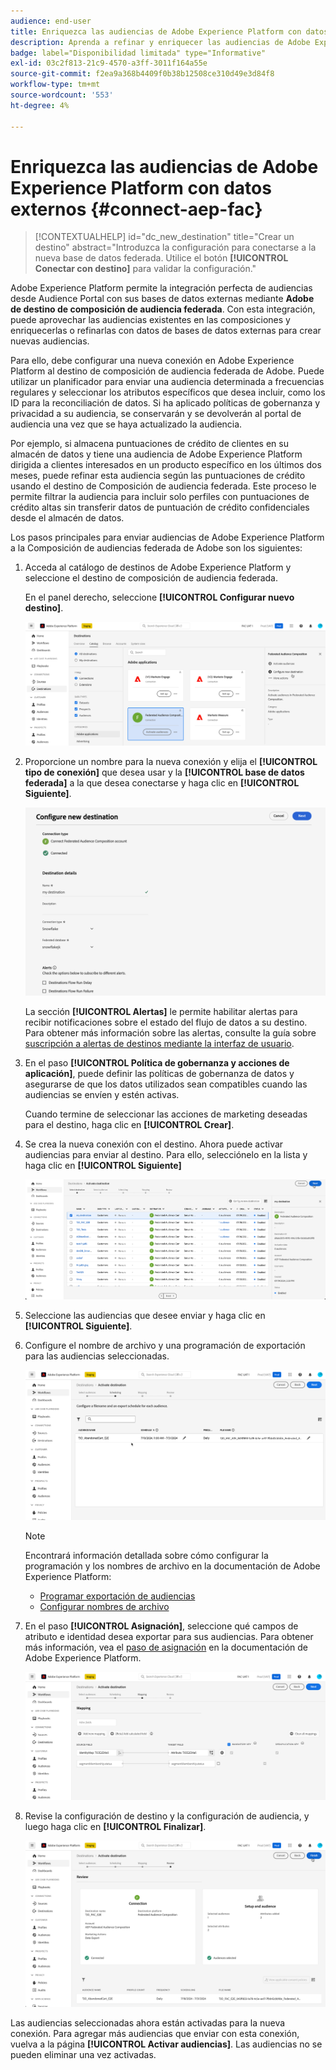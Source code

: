 ```yaml
---
audience: end-user
title: Enriquezca las audiencias de Adobe Experience Platform con datos externos
description: Aprenda a refinar y enriquecer las audiencias de Adobe Experience Platform con datos de sus bases de datos federadas mediante el destino de composición de audiencias federadas.
badge: label="Disponibilidad limitada" type="Informative"
exl-id: 03c2f813-21c9-4570-a3ff-3011f164a55e
source-git-commit: f2ea9a368b4409f0b38b12508ce310d49e3d84f8
workflow-type: tm+mt
source-wordcount: '553'
ht-degree: 4%

---
```


# Enriquezca las audiencias de Adobe Experience Platform con datos externos {#connect-aep-fac}

>[!CONTEXTUALHELP]
>id="dc_new_destination"
>title="Crear un destino"
>abstract="Introduzca la configuración para conectarse a la nueva base de datos federada. Utilice el botón **[!UICONTROL Conectar con destino]** para validar la configuración."

Adobe Experience Platform permite la integración perfecta de audiencias desde Audience Portal con sus bases de datos externas mediante **Adobe de destino de composición de audiencia federada**. Con esta integración, puede aprovechar las audiencias existentes en las composiciones y enriquecerlas o refinarlas con datos de bases de datos externas para crear nuevas audiencias.

Para ello, debe configurar una nueva conexión en Adobe Experience Platform al destino de composición de audiencia federada de Adobe. Puede utilizar un planificador para enviar una audiencia determinada a frecuencias regulares y seleccionar los atributos específicos que desea incluir, como los ID para la reconciliación de datos. Si ha aplicado políticas de gobernanza y privacidad a su audiencia, se conservarán y se devolverán al portal de audiencia una vez que se haya actualizado la audiencia.

Por ejemplo, si almacena puntuaciones de crédito de clientes en su almacén de datos y tiene una audiencia de Adobe Experience Platform dirigida a clientes interesados en un producto específico en los últimos dos meses, puede refinar esta audiencia según las puntuaciones de crédito usando el destino de Composición de audiencia federada. Este proceso le permite filtrar la audiencia para incluir solo perfiles con puntuaciones de crédito altas sin transferir datos de puntuación de crédito confidenciales desde el almacén de datos.

Los pasos principales para enviar audiencias de Adobe Experience Platform a la Composición de audiencias federada de Adobe son los siguientes:

1. Acceda al catálogo de destinos de Adobe Experience Platform y seleccione el destino de composición de audiencia federada.

   En el panel derecho, seleccione **[!UICONTROL Configurar nuevo destino]**.

   ![](assets/destination-new.png)

1. Proporcione un nombre para la nueva conexión y elija el **[!UICONTROL tipo de conexión]** que desea usar y la **[!UICONTROL base de datos federada]** a la que desea conectarse y haga clic en **[!UICONTROL Siguiente]**.

   ![](assets/destination-configure.png)

   La sección **[!UICONTROL Alertas]** le permite habilitar alertas para recibir notificaciones sobre el estado del flujo de datos a su destino. Para obtener más información sobre las alertas, consulte la guía sobre [suscripción a alertas de destinos mediante la interfaz de usuario](https://experienceleague.adobe.com/en/docs/experience-platform/destinations/ui/alerts).

1. En el paso **[!UICONTROL Política de gobernanza y acciones de aplicación]**, puede definir las políticas de gobernanza de datos y asegurarse de que los datos utilizados sean compatibles cuando las audiencias se envíen y estén activas.

   Cuando termine de seleccionar las acciones de marketing deseadas para el destino, haga clic en **[!UICONTROL Crear]**.

1. Se crea la nueva conexión con el destino. Ahora puede activar audiencias para enviar al destino. Para ello, selecciónelo en la lista y haga clic en **[!UICONTROL Siguiente]**

   ![](assets/destination-activate.png)

1. Seleccione las audiencias que desee enviar y haga clic en **[!UICONTROL Siguiente]**.

1. Configure el nombre de archivo y una programación de exportación para las audiencias seleccionadas.

   ![](assets/destination-schedule.png)

   >[!NOTE]
   >
   >Encontrará información detallada sobre cómo configurar la programación y los nombres de archivo en la documentación de Adobe Experience Platform:
   >* [Programar exportación de audiencias](https://experienceleague.adobe.com/en/docs/experience-platform/destinations/ui/activate/activate-batch-profile-destinations#scheduling)
   >* [Configurar nombres de archivo](https://experienceleague.adobe.com/en/docs/experience-platform/destinations/ui/activate/activate-batch-profile-destinations#configure-file-names)

1. En el paso **[!UICONTROL Asignación]**, seleccione qué campos de atributo e identidad desea exportar para sus audiencias. Para obtener más información, vea el [paso de asignación](https://experienceleague.adobe.com/en/docs/experience-platform/destinations/ui/activate/activate-batch-profile-destinations#mapping) en la documentación de Adobe Experience Platform.

   ![](assets/destination-attributes.png)

1. Revise la configuración de destino y la configuración de audiencia, y luego haga clic en **[!UICONTROL Finalizar]**.

   ![](assets/destination-review.png)

Las audiencias seleccionadas ahora están activadas para la nueva conexión. Para agregar más audiencias que enviar con esta conexión, vuelva a la página **[!UICONTROL Activar audiencias]**. Las audiencias no se pueden eliminar una vez activadas.
